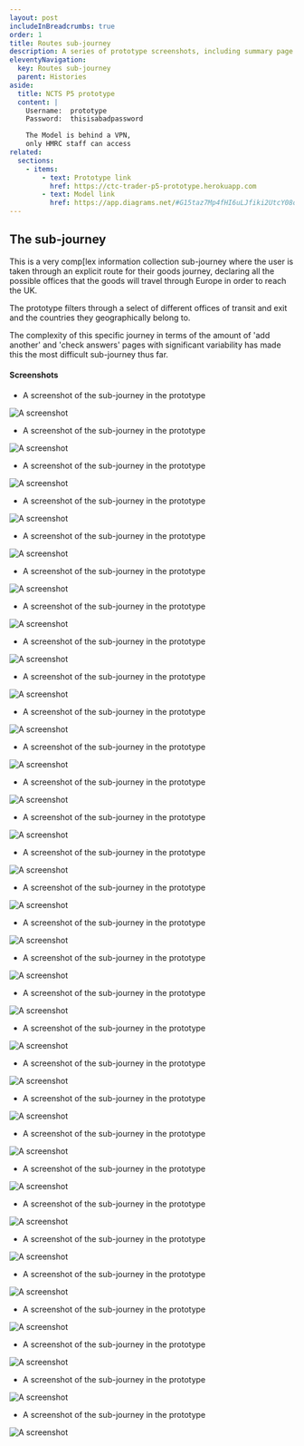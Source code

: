 ```yaml
---
layout: post
includeInBreadcrumbs: true
order: 1
title: Routes sub-journey
description: A series of prototype screenshots, including summary page text decoration variants
eleventyNavigation:
  key: Routes sub-journey
  parent: Histories
aside:
  title: NCTS P5 prototype
  content: |
    Username:  prototype
    Password:  thisisabadpassword

    The Model is behind a VPN, 
    only HMRC staff can access
related:
  sections:
    - items:
        - text: Prototype link
          href: https://ctc-trader-p5-prototype.herokuapp.com
        - text: Model link
          href: https://app.diagrams.net/#G15taz7Mp4fHI6uLJfiki2UtcY08oxmCby
---
```


## The sub-journey

This is a very comp[lex information collection sub-journey where the user is taken through an explicit route for their goods journey, declaring all the possible offices that the goods will travel through Europe in order to reach the UK.

The prototype filters through a select of different offices of transit and exit and the countries they geographically belong to.

The complexity of this specific journey in terms of the amount of 'add another' and 'check answers' pages with significant variability has made this the most difficult sub-journey thus far.

#### Screenshots

- A screenshot of the sub-journey in the prototype

![A screenshot](/assets/routes/01.png "A screenshot of the sub-journey")
<br>

- A screenshot of the sub-journey in the prototype

![A screenshot](/assets/routes/02.png "A screenshot of the sub-journey")
<br>

- A screenshot of the sub-journey in the prototype

![A screenshot](/assets/routes/03.png "A screenshot of the sub-journey")
<br>

- A screenshot of the sub-journey in the prototype

![A screenshot](/assets/routes/04.png "A screenshot of the sub-journey")
<br>

- A screenshot of the sub-journey in the prototype

![A screenshot](/assets/routes/05.png "A screenshot of the sub-journey")
<br>

- A screenshot of the sub-journey in the prototype

![A screenshot](/assets/routes/06.png "A screenshot of the sub-journey")
<br>

- A screenshot of the sub-journey in the prototype

![A screenshot](/assets/routes/07.png "A screenshot of the sub-journey")
<br>

- A screenshot of the sub-journey in the prototype

![A screenshot](/assets/routes/08.png "A screenshot of the sub-journey")
<br>

- A screenshot of the sub-journey in the prototype

![A screenshot](/assets/routes/09.png "A screenshot of the sub-journey")
<br>

- A screenshot of the sub-journey in the prototype

![A screenshot](/assets/routes/10.png "A screenshot of the sub-journey")
<br>

- A screenshot of the sub-journey in the prototype

![A screenshot](/assets/routes/11.png "A screenshot of the sub-journey")
<br>

- A screenshot of the sub-journey in the prototype

![A screenshot](/assets/routes/12.png "A screenshot of the sub-journey")
<br>

- A screenshot of the sub-journey in the prototype

![A screenshot](/assets/routes/13.png "A screenshot of the sub-journey")
<br>

- A screenshot of the sub-journey in the prototype

![A screenshot](/assets/routes/14.png "A screenshot of the sub-journey")
<br>

- A screenshot of the sub-journey in the prototype

![A screenshot](/assets/routes/15.png "A screenshot of the sub-journey")
<br>

- A screenshot of the sub-journey in the prototype

![A screenshot](/assets/routes/16.png "A screenshot of the sub-journey")
<br>

- A screenshot of the sub-journey in the prototype

![A screenshot](/assets/routes/17.png "A screenshot of the sub-journey")
<br>

- A screenshot of the sub-journey in the prototype

![A screenshot](/assets/routes/18.png "A screenshot of the sub-journey")
<br>

- A screenshot of the sub-journey in the prototype

![A screenshot](/assets/routes/19.png "A screenshot of the sub-journey")
<br>

- A screenshot of the sub-journey in the prototype

![A screenshot](/assets/routes/20.png "A screenshot of the sub-journey")
<br>

- A screenshot of the sub-journey in the prototype

![A screenshot](/assets/routes/20.png "A screenshot of the sub-journey")
<br>

- A screenshot of the sub-journey in the prototype

![A screenshot](/assets/routes/21.png "A screenshot of the sub-journey")
<br>

- A screenshot of the sub-journey in the prototype

![A screenshot](/assets/routes/22.png "A screenshot of the sub-journey")
<br>

- A screenshot of the sub-journey in the prototype

![A screenshot](/assets/routes/23.png "A screenshot of the sub-journey")
<br>

- A screenshot of the sub-journey in the prototype

![A screenshot](/assets/routes/24.png "A screenshot of the sub-journey")
<br>

- A screenshot of the sub-journey in the prototype

![A screenshot](/assets/routes/25.png "A screenshot of the sub-journey")
<br>

- A screenshot of the sub-journey in the prototype

![A screenshot](/assets/routes/26.png "A screenshot of the sub-journey")
<br>

- A screenshot of the sub-journey in the prototype

![A screenshot](/assets/routes/27.png "A screenshot of the sub-journey")
<br>

- A screenshot of the sub-journey in the prototype

![A screenshot](/assets/routes/28.png "A screenshot of the sub-journey")
<br>

- A screenshot of the sub-journey in the prototype

![A screenshot](/assets/routes/29.png "A screenshot of the sub-journey")
<br>
